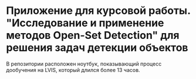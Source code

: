 # Приложение для курсовой работы. "Исследование и применение методов Open-Set Detection" для решения задач детекции объектов

В репозитории расположен ноутбук, показывающий процесс дообучения на LVIS, который длился более 13 часов.
